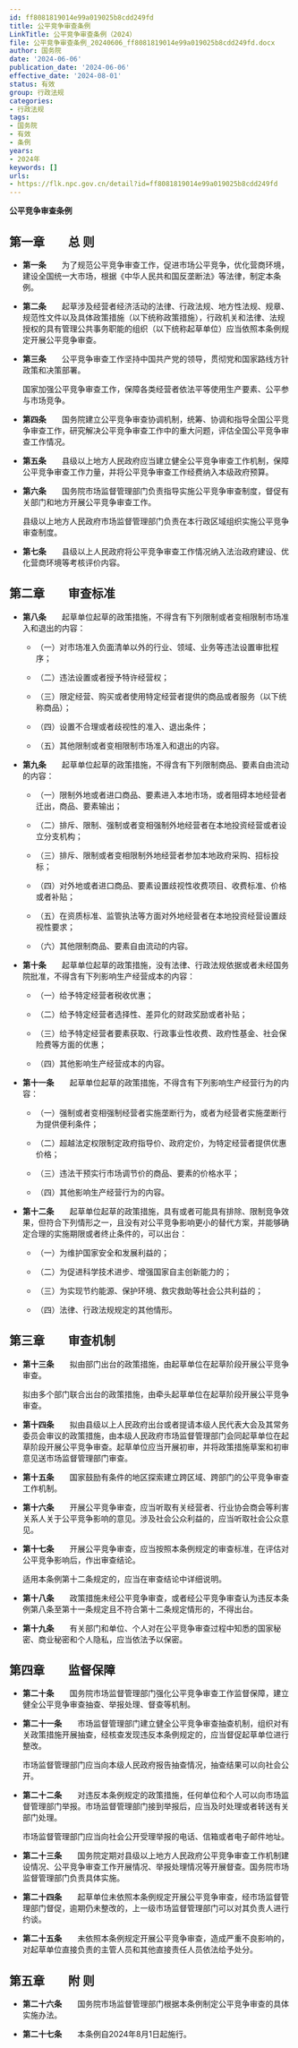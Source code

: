 ```yaml
---
id: ff8081819014e99a019025b8cdd249fd
title: 公平竞争审查条例
LinkTitle: 公平竞争审查条例（2024）
file: 公平竞争审查条例_20240606_ff8081819014e99a019025b8cdd249fd.docx
author: 国务院
date: '2024-06-06'
publication_date: '2024-06-06'
effective_date: '2024-08-01'
status: 有效
group: 行政法规
categories:
- 行政法规
tags:
- 国务院
- 有效
- 条例
years:
- 2024年
keywords: []
urls:
- https://flk.npc.gov.cn/detail?id=ff8081819014e99a019025b8cdd249fd
---
```


**公平竞争审查条例**

## 第一章　　总  则

- **第一条**　　为了规范公平竞争审查工作，促进市场公平竞争，优化营商环境，建设全国统一大市场，根据《中华人民共和国反垄断法》等法律，制定本条例。

- **第二条**　　起草涉及经营者经济活动的法律、行政法规、地方性法规、规章、规范性文件以及具体政策措施（以下统称政策措施），行政机关和法律、法规授权的具有管理公共事务职能的组织（以下统称起草单位）应当依照本条例规定开展公平竞争审查。

- **第三条**　　公平竞争审查工作坚持中国共产党的领导，贯彻党和国家路线方针政策和决策部署。

  国家加强公平竞争审查工作，保障各类经营者依法平等使用生产要素、公平参与市场竞争。

- **第四条**　　国务院建立公平竞争审查协调机制，统筹、协调和指导全国公平竞争审查工作，研究解决公平竞争审查工作中的重大问题，评估全国公平竞争审查工作情况。

- **第五条**　　县级以上地方人民政府应当建立健全公平竞争审查工作机制，保障公平竞争审查工作力量，并将公平竞争审查工作经费纳入本级政府预算。

- **第六条**　　国务院市场监督管理部门负责指导实施公平竞争审查制度，督促有关部门和地方开展公平竞争审查工作。

  县级以上地方人民政府市场监督管理部门负责在本行政区域组织实施公平竞争审查制度。

- **第七条**　　县级以上人民政府将公平竞争审查工作情况纳入法治政府建设、优化营商环境等考核评价内容。

## 第二章　　审查标准

- **第八条**　　起草单位起草的政策措施，不得含有下列限制或者变相限制市场准入和退出的内容：

  - （一）对市场准入负面清单以外的行业、领域、业务等违法设置审批程序；

  - （二）违法设置或者授予特许经营权；

  - （三）限定经营、购买或者使用特定经营者提供的商品或者服务（以下统称商品）；

  - （四）设置不合理或者歧视性的准入、退出条件；

  - （五）其他限制或者变相限制市场准入和退出的内容。

- **第九条**　　起草单位起草的政策措施，不得含有下列限制商品、要素自由流动的内容：

  - （一）限制外地或者进口商品、要素进入本地市场，或者阻碍本地经营者迁出，商品、要素输出；

  - （二）排斥、限制、强制或者变相强制外地经营者在本地投资经营或者设立分支机构；

  - （三）排斥、限制或者变相限制外地经营者参加本地政府采购、招标投标；

  - （四）对外地或者进口商品、要素设置歧视性收费项目、收费标准、价格或者补贴；

  - （五）在资质标准、监管执法等方面对外地经营者在本地投资经营设置歧视性要求；

  - （六）其他限制商品、要素自由流动的内容。

- **第十条**　　起草单位起草的政策措施，没有法律、行政法规依据或者未经国务院批准，不得含有下列影响生产经营成本的内容：

  - （一）给予特定经营者税收优惠；

  - （二）给予特定经营者选择性、差异化的财政奖励或者补贴；

  - （三）给予特定经营者要素获取、行政事业性收费、政府性基金、社会保险费等方面的优惠；

  - （四）其他影响生产经营成本的内容。

- **第十一条**　　起草单位起草的政策措施，不得含有下列影响生产经营行为的内容：

  - （一）强制或者变相强制经营者实施垄断行为，或者为经营者实施垄断行为提供便利条件；

  - （二）超越法定权限制定政府指导价、政府定价，为特定经营者提供优惠价格；

  - （三）违法干预实行市场调节价的商品、要素的价格水平；

  - （四）其他影响生产经营行为的内容。

- **第十二条**　　起草单位起草的政策措施，具有或者可能具有排除、限制竞争效果，但符合下列情形之一，且没有对公平竞争影响更小的替代方案，并能够确定合理的实施期限或者终止条件的，可以出台：

  - （一）为维护国家安全和发展利益的；

  - （二）为促进科学技术进步、增强国家自主创新能力的；

  - （三）为实现节约能源、保护环境、救灾救助等社会公共利益的；

  - （四）法律、行政法规规定的其他情形。

## 第三章　　审查机制

- **第十三条**　　拟由部门出台的政策措施，由起草单位在起草阶段开展公平竞争审查。

  拟由多个部门联合出台的政策措施，由牵头起草单位在起草阶段开展公平竞争审查。

- **第十四条**　　拟由县级以上人民政府出台或者提请本级人民代表大会及其常务委员会审议的政策措施，由本级人民政府市场监督管理部门会同起草单位在起草阶段开展公平竞争审查。起草单位应当开展初审，并将政策措施草案和初审意见送市场监督管理部门审查。

- **第十五条**　　国家鼓励有条件的地区探索建立跨区域、跨部门的公平竞争审查工作机制。

- **第十六条**　　开展公平竞争审查，应当听取有关经营者、行业协会商会等利害关系人关于公平竞争影响的意见。涉及社会公众利益的，应当听取社会公众意见。

- **第十七条**　　开展公平竞争审查，应当按照本条例规定的审查标准，在评估对公平竞争影响后，作出审查结论。

  适用本条例第十二条规定的，应当在审查结论中详细说明。

- **第十八条**　　政策措施未经公平竞争审查，或者经公平竞争审查认为违反本条例第八条至第十一条规定且不符合第十二条规定情形的，不得出台。

- **第十九条**　　有关部门和单位、个人对在公平竞争审查过程中知悉的国家秘密、商业秘密和个人隐私，应当依法予以保密。

## 第四章　　监督保障

- **第二十条**　　国务院市场监督管理部门强化公平竞争审查工作监督保障，建立健全公平竞争审查抽查、举报处理、督查等机制。

- **第二十一条**　　市场监督管理部门建立健全公平竞争审查抽查机制，组织对有关政策措施开展抽查，经核查发现违反本条例规定的，应当督促起草单位进行整改。

  市场监督管理部门应当向本级人民政府报告抽查情况，抽查结果可以向社会公开。

- **第二十二条**　　对违反本条例规定的政策措施，任何单位和个人可以向市场监督管理部门举报。市场监督管理部门接到举报后，应当及时处理或者转送有关部门处理。

  市场监督管理部门应当向社会公开受理举报的电话、信箱或者电子邮件地址。

- **第二十三条**　　国务院定期对县级以上地方人民政府公平竞争审查工作机制建设情况、公平竞争审查工作开展情况、举报处理情况等开展督查。国务院市场监督管理部门负责具体实施。

- **第二十四条**　　起草单位未依照本条例规定开展公平竞争审查，经市场监督管理部门督促，逾期仍未整改的，上一级市场监督管理部门可以对其负责人进行约谈。

- **第二十五条**　　未依照本条例规定开展公平竞争审查，造成严重不良影响的，对起草单位直接负责的主管人员和其他直接责任人员依法给予处分。

## 第五章　　附  则

- **第二十六条**　　国务院市场监督管理部门根据本条例制定公平竞争审查的具体实施办法。

- **第二十七条**　　本条例自2024年8月1日起施行。
